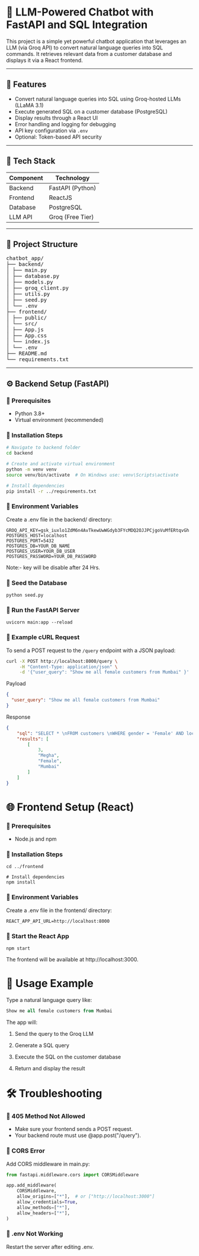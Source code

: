 # 💬 LLM-Powered Chatbot with FastAPI and SQL Integration

This project is a simple yet powerful chatbot application that leverages an LLM (via Groq API) to convert natural language queries into SQL commands. It retrieves relevant data from a customer database and displays it via a React frontend.

---

## 🚀 Features

- Convert natural language queries into SQL using Groq-hosted LLMs (LLaMA 3.1)
- Execute generated SQL on a customer database (PostgreSQL)
- Display results through a React UI
- Error handling and logging for debugging
- API key configuration via `.env`
- Optional: Token-based API security

---

## 🧱 Tech Stack

| Component   | Technology       |
|-------------|------------------|
| Backend     | FastAPI (Python) |
| Frontend    | ReactJS          |
| Database    | PostgreSQL |
| LLM API     | Groq (Free Tier) |

---

## 📁 Project Structure
<pre>
chatbot_app/
├── backend/
│ ├── main.py
│ ├── database.py
│ ├── models.py
│ ├── groq_client.py
│ ├── utils.py
│ ├── seed.py
│ └── .env
├── frontend/
│ ├── public/
│ └── src/
│ ├── App.js
│ ├── App.css
│ └── index.js
│ └── .env
├── README.md
└── requirements.txt
</pre>


---

## ⚙️ Backend Setup (FastAPI)

### 🔹 Prerequisites

- Python 3.8+
- Virtual environment (recommended)

### 🔹 Installation Steps

```bash
# Navigate to backend folder
cd backend

# Create and activate virtual environment
python -m venv venv
source venv/bin/activate  # On Windows use: venv\Scripts\activate

# Install dependencies
pip install -r ../requirements.txt
```

### 🔹 Environment Variables

Create a .env file in the backend/ directory:

```env
GROQ_API_KEY=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
POSTGRES_HOST=localhost
POSTGRES_PORT=5432
POSTGRES_DB=YOUR_DB_NAME
POSTGRES_USER=YOUR_DB_USER
POSTGRES_PASSWORD=YOUR_DB_PASSWORD
```
Note:- key will be disable after 24 Hrs.

### 🔹 Seed the Database

```base
python seed.py
```

### 🔹 Run the FastAPI Server

```base
uvicorn main:app --reload
```

### 🔹 Example cURL Request
To send a POST request to the `/query` endpoint with a JSON payload:

```bash
curl -X POST http://localhost:8000/query \
     -H "Content-Type: application/json" \
     -d '{"user_query": "Show me all female customers from Mumbai" }'

```
Payload

```json
{
  "user_query": "Show me all female customers from Mumbai"
}
```

Response

```json
{
    "sql": "SELECT * \nFROM customers \nWHERE gender = 'Female' AND location = 'Mumbai';",
    "results": [
        [
            3,
            "Megha",
            "Female",
            "Mumbai"
        ]
    ]
}

```


# 🌐 Frontend Setup (React)

### 🔹 Prerequisites

- Node.js and npm

### 🔹 Installation Steps

``` # Navigate to frontend folder
cd ../frontend

# Install dependencies
npm install
```

### 🔹 Environment Variables

Create a .env file in the frontend/ directory:

```env
REACT_APP_API_URL=http://localhost:8000
```

### 🔹 Start the React App

```base
npm start
```

The frontend will be available at http://localhost:3000.

# 🧪 Usage Example

Type a natural language query like:

```sql
Show me all female customers from Mumbai
```

The app will:

1. Send the query to the Groq LLM

2. Generate a SQL query

3. Execute the SQL on the customer database

4. Return and display the result

#  🛠 Troubleshooting

### 🔸 405 Method Not Allowed

- Make sure your frontend sends a POST request.
- Your backend route must use @app.post("/query").

### 🔸 CORS Error
Add CORS middleware in main.py:
```python
from fastapi.middleware.cors import CORSMiddleware

app.add_middleware(
    CORSMiddleware,
    allow_origins=["*"],  # or ["http://localhost:3000"]
    allow_credentials=True,
    allow_methods=["*"],
    allow_headers=["*"],
)
```

### 🔸 .env Not Working
Restart the server after editing .env.



